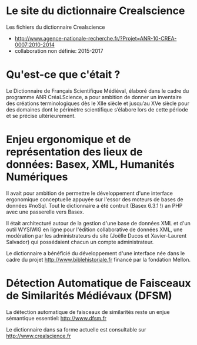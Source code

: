 # Le site du dictionnaire Crealscience
Les fichiers du dictionnaire Crealscience 
 - http://www.agence-nationale-recherche.fr/?Projet=ANR-10-CREA-0007:2010-2014
 - collaboration non définie: 2015-2017

# Qu'est-ce que c'était ?

Le Dictionnaire de Français Scientifique Médiéval, élaboré dans le cadre du programme ANR CréaLScience, a pour ambition de donner un inventaire des créations terminologiques dès le XIIe siècle et jusqu’au XVe siècle pour des domaines dont le périmètre scientifique s’élabore lors de cette période et se précise ultérieurement.

# Enjeu ergonomique et de représentation des lieux de données: Basex, XML, Humanités Numériques 

Il avait pour ambition de permettre le développement d'une interface ergonomique conceptuelle appuyée sur l'essor des moteurs de bases de données #noSql. Tout le dictionnaire a été contruit (Basex 6.3.1 !) an PHP avec une passerelle vers Basex.

Il était architecturé autour de la gestion d'une base de données XML et d'un outil WYSIWIG en ligne pour l'édition collaborative de données XML, une modération par les administrateurs du site (Joëlle Ducos et Xavier-Laurent Salvador) qui possédaient chacun un compte administrateur.

Le dictionnaire a bénéficié du développement d'une interface née dans le cadre du projet http://www.biblehistoriale.fr financé par la fondation Mellon. 

# Détection Automatique de Faisceaux de Similarités Médiévaux (DFSM)

La détection automatique de faisceaux de similarités reste un enjue sémantique essentiel: http://www.dfsm.fr

Le dictionnaire dans sa forme actuelle est consultable sur http://www.crealscience.fr


